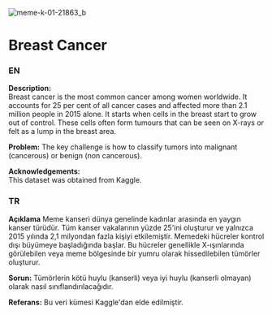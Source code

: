 
![meme-k-01-21863_b](https://github.com/berkankaraa/Breast-Cancer/assets/97415486/338fe1fc-042c-47d8-a2e2-70f549523388)


# Breast Cancer
### EN
**Description:**  
Breast cancer is the most common cancer among women worldwide. It accounts for 25 per cent of all cancer cases and affected more than 2.1 million people in 2015 alone. It starts when cells in the breast start to grow out of control. These cells often form tumours that can be seen on X-rays or felt as a lump in the breast area.

**Problem:** 
The key challenge is how to classify tumors into malignant (cancerous) or benign (non cancerous).  

**Acknowledgements:**  
This dataset was obtained from Kaggle.

### TR
**Açıklama**
Meme kanseri dünya genelinde kadınlar arasında en yaygın kanser türüdür. Tüm kanser vakalarının yüzde 25'ini oluşturur ve yalnızca 2015 yılında 2,1 milyondan fazla kişiyi etkilemiştir. Memedeki hücreler kontrol dışı büyümeye başladığında başlar. Bu hücreler genellikle X-ışınlarında görülebilen veya meme bölgesinde bir yumru olarak hissedilebilen tümörler oluşturur.

**Sorun:** Tümörlerin kötü huylu (kanserli) veya iyi huylu (kanserli olmayan) olarak nasıl sınıflandırılacağıdır.

**Referans:**
Bu veri kümesi Kaggle'dan elde edilmiştir.

